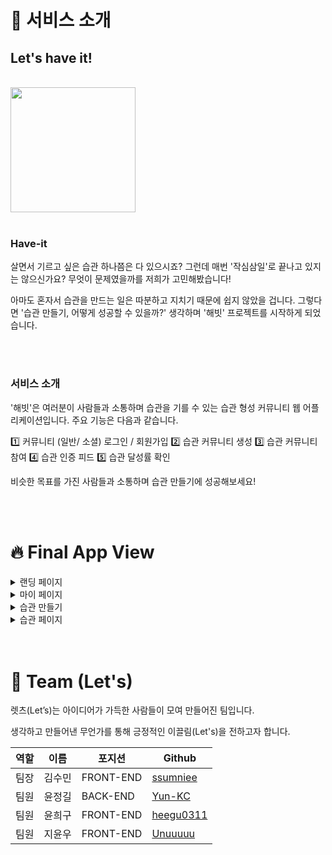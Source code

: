 # 📒 서비스 소개

## Let's have it!

<br>
<img src="https://user-images.githubusercontent.com/13115713/153109196-03ea6147-4aa1-40c9-b35c-65571f2d7b34.svg" width="200">
<br>
<br>

### Have-it

살면서 기르고 싶은 습관 하나쯤은 다 있으시죠? 그런데 매번 '작심삼일'로 끝나고 있지는 않으신가요? 무엇이 문제였을까를 저희가 고민해봤습니다!

아마도 혼자서 습관을 만드는 일은 따분하고 지치기 때문에 쉽지 않았을 겁니다.
그렇다면 '습관 만들기, 어떻게 성공할 수 있을까?' 생각하며 '해빗' 프로젝트를 시작하게 되었습니다.

<br>
<br>

### 서비스 소개

'해빗'은 여러분이 사람들과 소통하며 습관을 기를 수 있는 습관 형성 커뮤니티 웹 어플리케이션입니다.
주요 기능은 다음과 같습니다.

1️⃣ 커뮤니티 (일반/ 소셜) 로그인 / 회원가입
2️⃣ 습관 커뮤니티 생성
3️⃣ 습관 커뮤니티 참여
4️⃣ 습관 인증 피드
5️⃣ 습관 달성률 확인

비슷한 목표를 가진 사람들과 소통하며 습관 만들기에 성공해보세요!

<br>
<br>

# 🔥 Final App View

<details>
<summary>랜딩 페이지</summary>
<div markdown="1">       
  <br>
  <img src="https://user-images.githubusercontent.com/13115713/153115628-f1fdb5ad-08ba-4693-8b79-ebf14550e88c.png" width="550">
</div>
</details>

<details>
<summary>마이 페이지</summary>
<div markdown="1">       
  <br>
  <img src="https://user-images.githubusercontent.com/13115713/153115777-d5120caf-6d54-4c9d-bf38-585c6460046c.png" width="550">
</div>
</details>

<details>
<summary>습관 만들기</summary>
<div markdown="1">       
  <br>
  <img src="https://user-images.githubusercontent.com/13115713/153115968-3a9abe82-bb6f-4bd0-a5dd-ed6ff51587e1.png" width="550">
</div>
</details>

<details>
<summary>습관 페이지</summary>
<div markdown="1">       
  <br>
  <img src="https://user-images.githubusercontent.com/13115713/153116134-c65d10d7-1161-4331-a442-11bed6b6a2eb.png" width="550">
</div>
</details>

<br>
<br>


# 🧑 Team (Let's)

렛츠(Let’s)는 아이디어가 가득한 사람들이 모여 만들어진 팀입니다.

생각하고 만들어낸 무언가를 통해 긍정적인 이끌림(Let's)을 전하고자 합니다.

| 역할 | 이름   | 포지션    | Github                                    |
| ---- | ------ | --------- | ----------------------------------------- |
| 팀장 | 김수민 | FRONT-END | [ssumniee](https://github.com/ssumniee)   |
| 팀원 | 윤정길 | BACK-END  | [Yun-KC](https://github.com/Yun-KC)       |
| 팀원 | 윤희구 | FRONT-END | [heegu0311](https://github.com/heegu0311) |
| 팀원 | 지윤우 | FRONT-END | [Unuuuuu](https://github.com/Unuuuuu)     |
